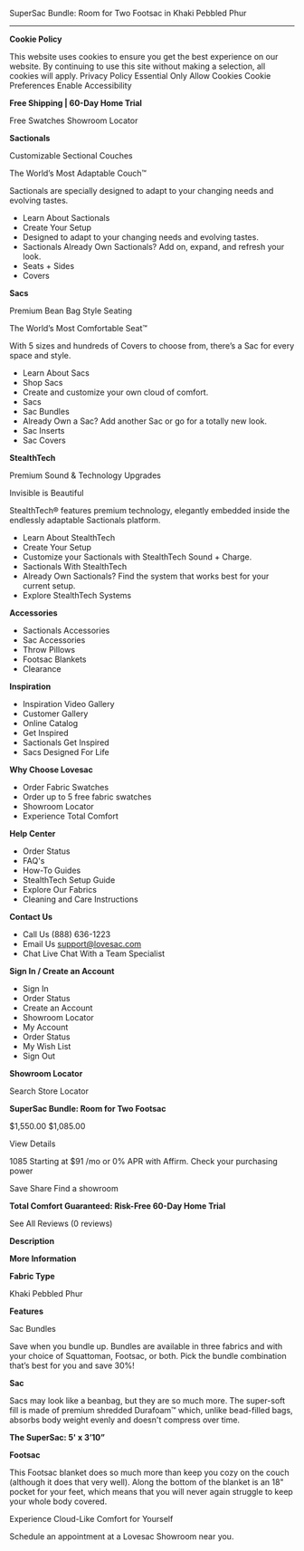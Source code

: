 SuperSac Bundle: Room for Two Footsac in Khaki Pebbled Phur

---

**Cookie Policy**

This website uses cookies to ensure you get the best experience on our website. By continuing to use this site without making a selection, all cookies will apply. Privacy Policy Essential Only Allow Cookies Cookie Preferences Enable Accessibility

**Free Shipping | 60-Day Home Trial**

Free Swatches Showroom Locator

**Sactionals**

Customizable Sectional Couches

The World’s Most Adaptable Couch™

Sactionals are specially designed to adapt to your changing needs and evolving tastes.

- Learn About Sactionals
- Create Your Setup
- Designed to adapt to your changing needs and evolving tastes.
- Sactionals Already Own Sactionals? Add on, expand, and refresh your look.
- Seats + Sides
- Covers

**Sacs**

Premium Bean Bag Style Seating

The World’s Most Comfortable Seat™

With 5 sizes and hundreds of Covers to choose from, there’s a Sac for every space and style.

- Learn About Sacs
- Shop Sacs
- Create and customize your own cloud of comfort.
- Sacs
- Sac Bundles
- Already Own a Sac? Add another Sac or go for a totally new look.
- Sac Inserts
- Sac Covers

**StealthTech**

Premium Sound & Technology Upgrades

Invisible is Beautiful

StealthTech® features premium technology, elegantly embedded inside the endlessly adaptable Sactionals platform.

- Learn About StealthTech
- Create Your Setup
- Customize your Sactionals with StealthTech Sound + Charge.
- Sactionals With StealthTech
- Already Own Sactionals? Find the system that works best for your current setup.
- Explore StealthTech Systems

**Accessories**

- Sactionals Accessories
- Sac Accessories
- Throw Pillows
- Footsac Blankets
- Clearance

**Inspiration**

- Inspiration Video Gallery
- Customer Gallery
- Online Catalog
- Get Inspired
- Sactionals Get Inspired
- Sacs Designed For Life

**Why Choose Lovesac**

- Order Fabric Swatches
- Order up to 5 free fabric swatches
- Showroom Locator
- Experience Total Comfort

**Help Center**

- Order Status
- FAQ's
- How-To Guides
- StealthTech Setup Guide
- Explore Our Fabrics
- Cleaning and Care Instructions

**Contact Us**

- Call Us (888) 636-1223
- Email Us support@lovesac.com
- Chat Live Chat With a Team Specialist

**Sign In / Create an Account**

- Sign In
- Order Status
- Create an Account
- Showroom Locator
- My Account
- Order Status
- My Wish List
- Sign Out

**Showroom Locator**

Search Store Locator

**SuperSac Bundle: Room for Two Footsac**

$1,550.00 $1,085.00

View Details

1085 Starting at $91 /mo or 0% APR with Affirm. Check your purchasing power

Save Share Find a showroom

**Total Comfort Guaranteed: Risk-Free 60-Day Home Trial**

See All Reviews (0 reviews)

**Description**

**More Information**

**Fabric Type**

Khaki Pebbled Phur

**Features**

Sac Bundles

Save when you bundle up. Bundles are available in three fabrics and with your choice of Squattoman, Footsac, or both. Pick the bundle combination that’s best for you and save 30%!

**Sac**

Sacs may look like a beanbag, but they are so much more. The super-soft fill is made of premium shredded Durafoam™ which, unlike bead-filled bags, absorbs body weight evenly and doesn't compress over time.

**The SuperSac: 5' x 3’10”**

**Footsac**

This Footsac blanket does so much more than keep you cozy on the couch (although it does that very well). Along the bottom of the blanket is an 18" pocket for your feet, which means that you will never again struggle to keep your whole body covered.

Experience Cloud-Like Comfort for Yourself

Schedule an appointment at a Lovesac Showroom near you.